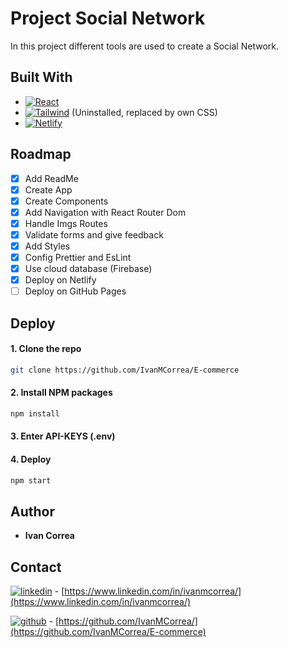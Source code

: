 # Project Social Network

In this project different tools are used to create a Social Network.

## Built With

- [![React][react.js]][react-url]<!-- - [![SASS][sass.com]][sass-url] -->
- [![Tailwind][tailwind.com]][tailwind-url] (Uninstalled, replaced by own CSS)
- [![Netlify][netlify.com]][netlify-url]

## Roadmap

- [x] Add ReadMe
- [x] Create App
- [x] Create Components
- [x] Add Navigation with React Router Dom<!-- - [x] Create Context -->
- [x] Handle Imgs Routes
- [x] Validate forms and give feedback
- [x] Add Styles
- [x] Config Prettier and EsLint
- [x] Use cloud database (Firebase)
- [x] Deploy on Netlify
- [ ] Deploy on GitHub Pages<!-- - [ ] Stock management -->

## Deploy

<!-- DEMO: [Netlify Deploy][deploy-url] -->

#### 1. Clone the repo

```sh
git clone https://github.com/IvanMCorrea/E-commerce
```

#### 2. Install NPM packages

```sh
npm install
```

#### 3. Enter API-KEYS (.env)

#### 4. Deploy

```sh
npm start
```

## Author

- **Ivan Correa**

## Contact

[![linkedin][linkedin.com]][linkedin-url] - [https://www.linkedin.com/in/ivanmcorrea/](https://www.linkedin.com/in/ivanmcorrea/)

[![github][github.com]][github-url] - [https://github.com/IvanMCorrea/](https://github.com/IvanMCorrea/E-commerce)

[react.js]: https://img.shields.io/badge/React-20232A?style=for-the-badge&logo=react&logoColor=61DAFB
[react-url]: https://reactjs.org/
[tailwind.com]: https://img.shields.io/badge/Tailwind_CSS-38B2AC?style=for-the-badge&logo=tailwind-css&logoColor=white
[tailwind-url]: https://tailwindcss.com/
[sass.com]: https://img.shields.io/badge/Sass-CC6699?style=for-the-badge&logo=sass&logoColor=white
[sass-url]: https://sass-lang.com/
[netlify.com]: https://img.shields.io/badge/Netlify-00C7B7?style=for-the-badge&logo=netlify&logoColor=white
[netlify-url]: https://www.netlify.com/
[github.com]: https://img.shields.io/badge/GitHub-100000?style=for-the-badge&logo=github&logoColor=white
[github-url]: https://github.com/IvanMCorrea/
[linkedin.com]: https://img.shields.io/badge/LinkedIn-0077B5?style=for-the-badge&logo=linkedin&logoColor=white
[linkedin-url]: https://www.linkedin.com/in/ivanmcorrea/
[deploy-url]: https://superlative-crisp-fce7b4.netlify.app/
